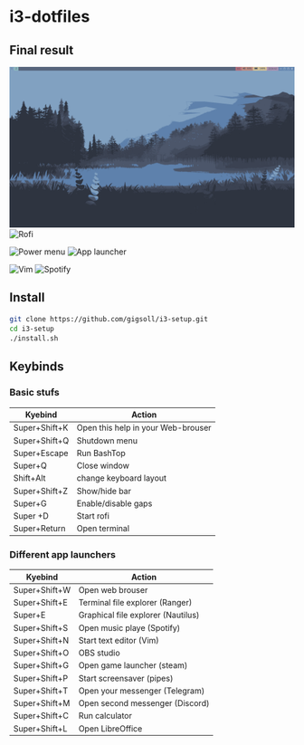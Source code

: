 # i3-dotfiles
## Final result

![Desktop](https://github.com/gigsoll/i3-setup/blob/master/screenshots/desktop.png?raw=true "Optional Title")	![Rofi](https://github.com/gigsoll/i3-dotfiles/blob/master/Screenshots/app-launcher.png?raw=true "Optional Title")

![Power menu](https://github.com/gigsoll/i3-dotfiles/blob/master/Screenshots/power-menu.png?raw=true "Optional Title")	![App launcher](https://github.com/gigsoll/i3-dotfiles/blob/master/Screenshots/cava-bashtop-neofetch.png?raw=true "Optional Title")

![Vim](https://github.com/gigsoll/i3-dotfiles/blob/master/Screenshots/vim.png?raw=true "Optional Title")	![Spotify](https://github.com/gigsoll/i3-dotfiles/blob/master/Screenshots/spotify.png?raw=true "Optional Title")
## Install
```bash
git clone https://github.com/gigsoll/i3-setup.git
cd i3-setup
./install.sh
```

## Keybinds
### Basic stufs
| Kyebind | Action |
| --- | --- |
| Super+Shift+K | Open this help in your Web-brouser |
| Super+Shift+Q | Shutdown menu |
| Super+Escape | Run BashTop |
| Super+Q | Close window |
| Shift+Alt | change keyboard layout |
| Super+Shift+Z | Show/hide bar |
| Super+G | Enable/disable gaps |
| Super +D | Start rofi |
| Super+Return | Open terminal |
### Different app launchers
| Kyebind | Action |
| --- | --- |
| Super+Shift+W | Open web brouser |
| Super+Shift+E  | Terminal file explorer (Ranger) |
| Super+E | Graphical file explorer (Nautilus) |
| Super+Shift+S | Open music playe (Spotify) |
| Super+Shift+N | Start text editor (Vim) |
| Super+Shift+O | OBS studio |
| Super+Shift+G | Open game launcher (steam) |
| Super+Shift+P | Start screensaver (pipes) |
| Super+Shift+T | Open your messenger (Telegram) |
| Super+Shift+M | Open second messenger (Discord) |
| Super+Shift+C | Run calculator                  |
| Super+Shift+L | Open LibreOffice                |


